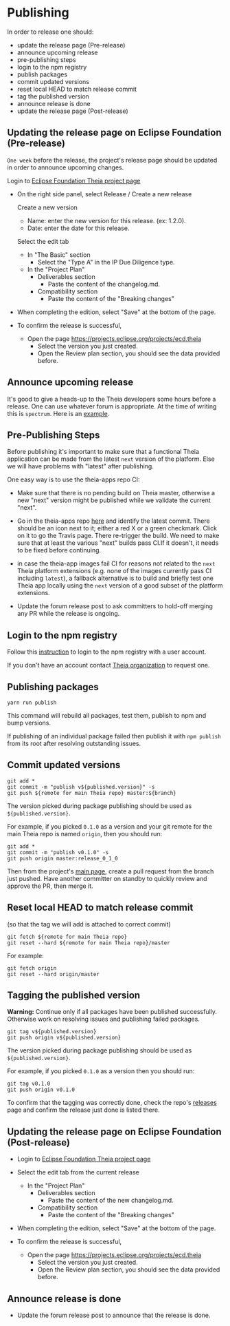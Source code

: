 # Publishing

In order to release one should:

- update the release page (Pre-release)
- announce upcoming release
- pre-publishing steps
- login to the npm registry
- publish packages
- commit updated versions
- reset local HEAD to match release commit
- tag the published version
- announce release is done
- update the release page (Post-release)

## Updating the release page on Eclipse Foundation (Pre-release)

`One week` before the release, the project's release page should be updated in order to announce upcoming changes.

Login to [Eclipse Foundation Theia project page]( https://projects.eclipse.org/projects/ecd.theia)
- On the right side panel, select Release / Create a new release

    Create a new version
    - Name: enter the new version for this release. (ex: 1.2.0).
    - Date: enter the date for this release.

    Select the edit tab
    - In "The Basic" section
        - Select the  "Type A" in the IP Due Diligence type.
    - In the "Project Plan"
        - Deliverables section
            - Paste the content of the changelog.md.
        - Compatibility section
            - Paste the content of the "Breaking changes"


- When completing the edition, select "Save" at the bottom of the page.
- To confirm the release is successful,
    - Open the page https://projects.eclipse.org/projects/ecd.theia
        - Select the version you just created.
        - Open the Review plan section, you should see the data provided before.

## Announce upcoming release

It's good to give a heads-up to the Theia developers some hours before a release. One can use whatever forum is appropriate. At the time of writing this is `spectrum`. Here is an [example](https://spectrum.chat/theia/dev/0-11-0-release~f8181a53-436a-4b35-a3e3-a447a298a334).

## Pre-Publishing Steps

Before publishing it's important to make sure that a functional Theia application can be made from the latest `next` version of the platform. Else we will have problems with "latest" after publishing.

One easy way is to use the theia-apps repo CI:

- Make sure that there is no pending build on Theia master, otherwise a new "next" version might be published while we validate the current "next".

- Go in the theia-apps repo [here](https://github.com/theia-ide/theia-apps/commits/master) and identify the latest commit. There should be an icon next to it; either a red X or a green checkmark. Click on it to go the Travis page. There re-trigger the build. We need to make sure that at least the various "next" builds pass CI.If it doesn't, it needs to be fixed before continuing.

- in case the theia-app images fail CI for reasons not related to the `next` Theia platform extensions (e.g. none of the images currently pass CI including `latest`), a fallback alternative is to build and briefly test one Theia app locally using the `next` version of a good subset of the platform extensions.

- Update the forum release post to ask committers to hold-off merging any PR while the release is ongoing.

## Login to the npm registry

Follow this [instruction](https://docs.npmjs.com/cli/adduser) to login to the npm registry with a user account.

If you don't have an account contact [Theia organization](https://www.npmjs.com/~theia) to request one.

## Publishing packages

    yarn run publish

This command will rebuild all packages, test them, publish to npm and bump versions.

If publishing of an individual package failed then publish it with `npm publish` from its root after resolving outstanding issues.

## Commit updated versions

    git add *
    git commit -m "publish v${published.version}" -s
    git push ${remote for main Theia repo} master:${branch}

The version picked during package publishing should be used as `${published.version}`.

For example, if you picked `0.1.0` as a version and your git remote for the main Theia repo is named `origin`, then you should run:

    git add *
    git commit -m "publish v0.1.0" -s
    git push origin master:release_0_1_0

Then from the project's [main page](https://github.com/eclipse-theia/theia), create a pull request from the branch just pushed. Have another committer on standby to quickly review and approve the PR, then merge it.

## Reset local HEAD to match release commit

(so that the tag we will add is attached to correct commit)

    git fetch ${remote for main Theia repo}
    git reset --hard ${remote for main Theia repo}/master

For example:

    git fetch origin
    git reset --hard origin/master

## Tagging the published version

**Warning:** Continue only if all packages have been published successfully. Otherwise work on resolving issues and publishing failed packages.

    git tag v${published.version}
    git push origin v${published.version}

The version picked during package publishing should be used as `${published.version}`.

For example, if you picked `0.1.0` as a version then you should run:

    git tag v0.1.0
    git push origin v0.1.0

To confirm that the tagging was correctly done, check the repo's [releases](https://github.com/eclipse-theia/theia/releases) page and confirm the release just done is listed there.

## Updating the release page on Eclipse Foundation (Post-release)

- Login to [Eclipse Foundation Theia project page]( https://projects.eclipse.org/projects/ecd.theia)
-   Select the edit tab from the current release
    - In the "Project Plan"
        - Deliverables section
            - Paste the content of the new changelog.md.
        - Compatibility section
            - Paste the content of the "Breaking changes"

- When completing the edition, select "Save" at the bottom of the page.
- To confirm the release is successful,
    - Open the page https://projects.eclipse.org/projects/ecd.theia
        - Select the version you just created.
        - Open the Review plan section, you should see the data provided before.

## Announce release is done

- Update the forum release post to announce that the release is done.
